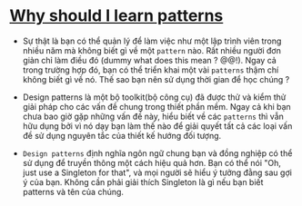 # [Why should I learn patterns](https://refactoring.guru/design-patterns/why-learn-patterns)

- Sự thật là bạn có thể quản lý để làm việc như một lập trình viên trong nhiều năm mà không biết gì về một `pattern` nào. Rất nhiều người đơn giản chỉ làm điều đó (dummy what does this mean ? @@!). Ngay cả trong trường hợp đó, bạn có thể triển khai một vài `patterns` thậm chí không biết gì về nó. Thế sao bạn nên sử dụng thời gian để học chúng ?

- Design patterns là một bộ toolkit(bộ công cụ) đã được thử và kiểm thử giải pháp cho các vấn đề chung trong thiết phần mềm. Ngay cả khi bạn chưa bao giờ gặp những vấn đề này, hiểu biết về các `patterns` thì vẫn hữu dụng bởi vì nó dạy bạn làm thế nào để giải quyết tất cả các loại vấn đề sử dụng nguyên tắc của thiết kế hướng đối tượng.

- `Design patterns` định nghĩa ngôn ngữ chung bạn và đồng nghiệp có thể sử dụng để truyền thông một cách hiệu quả hơn. Bạn có thể nói "Oh, just use a Singleton for that", và mọi người sẽ hiểu ý tưởng đằng sau gợi ý của bạn. Không cần phải giải thích Singleton là gì nếu bạn biết patterns và tên của chúng.
